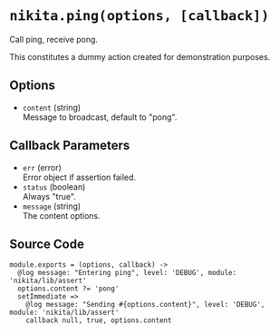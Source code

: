 
# `nikita.ping(options, [callback])`

Call ping, receive pong.

This constitutes a dummy action created for demonstration purposes.

## Options

* `content` (string)   
  Message to broadcast, default to "pong".   

## Callback Parameters

*   `err` (error)   
    Error object if assertion failed.   
*   `status` (boolean)   
    Always "true".   
*   `message` (string)   
    The content options.   

## Source Code

    module.exports = (options, callback) ->
      @log message: "Entering ping", level: 'DEBUG', module: 'nikita/lib/assert'
      options.content ?= 'pong'
      setImmediate =>
        @log message: "Sending #{options.content}", level: 'DEBUG', module: 'nikita/lib/assert'
        callback null, true, options.content
